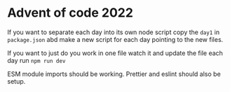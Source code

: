 # Advent of code 2022

If you want to separate each day into its own node script copy the `day1` in `package.json` abd make a new script for each day pointing to the new files.

If you want to just do you work in one file watch it and update the file each day run `npm run dev`

ESM module imports should be working. Prettier and eslint should also be setup.
